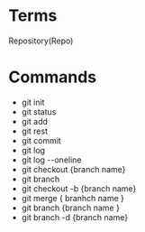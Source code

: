 # Terms

Repository(Repo)

# Commands

- git init
- git status
- git add
- git rest
- git commit
- git log
- git log --oneline
- git checkout {branch name}
- git branch
- git checkout -b {branch name}
- git merge { branhch name }
- git branch {branch name }
- git branch -d {branch name}
